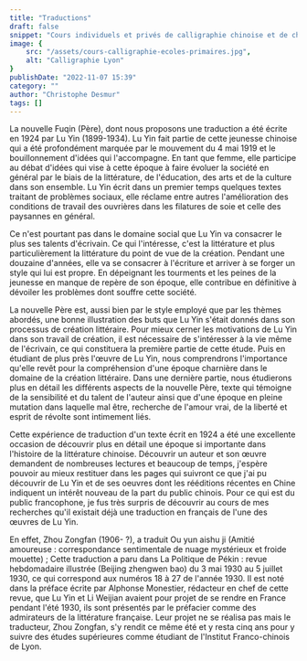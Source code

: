 ```yaml
---
title: "Traductions"
draft: false
snippet: "Cours individuels et privés de calligraphie chinoise et de chinois."
image: {
    src: "/assets/cours-calligraphie-ecoles-primaires.jpg",
    alt: "Calligraphie Lyon"
}
publishDate: "2022-11-07 15:39"
category: ""
author: "Christophe Desmur"
tags: []
---
```



La nouvelle Fuqin (Père), dont nous proposons une traduction a été écrite en 1924 par Lu Yin (1899-1934). Lu Yin fait partie de cette jeunesse chinoise qui a été profondément marquée par le mouvement du 4 mai 1919 et le bouillonnement d'idées qui l'accompagne. En tant que femme, elle participe au débat d'idées qui vise à cette époque à faire évoluer la société en général par le biais de la littérature, de l'éducation, des arts et de la culture dans son ensemble. Lu Yin écrit dans un premier temps quelques textes traitant de problèmes sociaux, elle réclame entre autres l'amélioration des conditions de travail des ouvrières dans les filatures de soie et celle des paysannes en général.

Ce n'est pourtant pas dans le domaine social que Lu Yin va consacrer le plus ses talents d'écrivain. Ce qui l'intéresse, c'est la littérature et plus particulièrement la littérature du point de vue de la création. Pendant une douzaine d'années, elle va se consacrer à l'écriture et arriver à se forger un style qui lui est propre. En dépeignant les tourments et les peines de la jeunesse en manque de repère de son époque, elle contribue en définitive à dévoiler les problèmes dont souffre cette société.

La nouvelle Père est, aussi bien par le style employé que par les thèmes abordés, une bonne illustration des buts que Lu Yin s'était donnés dans son processus de création littéraire. Pour mieux cerner les motivations de Lu Yin dans son travail de création, il est nécessaire de s'intéresser à la vie même de l'écrivain, ce qui constituera la première partie de cette étude. Puis en étudiant de plus près l'œuvre de Lu Yin, nous comprendrons l'importance qu'elle revêt pour la compréhension d'une époque charnière dans le domaine de la création littéraire. Dans une dernière partie, nous étudierons plus en détail les différents aspects de la nouvelle Père, texte qui témoigne de la sensibilité et du talent de l'auteur ainsi que d'une époque en pleine mutation dans laquelle mal être, recherche de l'amour vrai, de la liberté et esprit de révolte sont intimement liés.

Cette expérience de traduction d'un texte écrit en 1924 a été une excellente occasion de découvrir plus en détail une époque si importante dans l'histoire de la littérature chinoise. Découvrir un auteur et son œuvre demandent de nombreuses lectures et beaucoup de temps, j'espère pouvoir au mieux restituer dans les pages qui suivront ce que j'ai pu découvrir de Lu Yin et de ses oeuvres dont les rééditions récentes en Chine indiquent un intérêt nouveau de la part du public chinois. Pour ce qui est du public francophone, je fus très surpris de découvrir au cours de mes recherches qu'il existait déjà une traduction en français de l'une des œuvres de Lu Yin.

En effet, Zhou Zongfan (1906- ?), a traduit Ou yun aishu ji (Amitié amoureuse : correspondance sentimentale de nuage mystérieux et froide mouette) ; Cette traduction a paru dans La Politique de Pékin : revue hebdomadaire illustrée (Beijing zhengwen bao) du 3 mai 1930 au 5 juillet 1930, ce qui correspond aux numéros 18 à 27 de l'année 1930. Il est noté dans la préface écrite par Alphonse Monestier, rédacteur en chef de cette revue, que Lu Yin et Li Weijian avaient pour projet de se rendre en France pendant l'été 1930, ils sont présentés par le préfacier comme des admirateurs de la littérature française. Leur projet ne se réalisa pas mais le traducteur, Zhou Zongfan, s'y rendit ce même été et y resta cinq ans pour y suivre des études supérieures comme étudiant de l'Institut Franco-chinois de Lyon.
